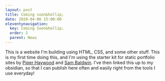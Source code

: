 ```yaml
---
layout: post
title: Coming soon&hellip;
date: 2020-04-06 15:00:00
eleventynavigation:
  key: Coming Soon&hellip;
  order: 2
  parent: News
---
```

This is a website I'm building using HTML, CSS, and some other stuff. This is my first time doing this, and I'm using the starter kit for static portfolio sites by [Piper Haywood](https://piperhaywood.com) and [Sam Baldwin](https://sambaldwin.info).
I've then linked this up to my obsidian, so that I can publish here often and easily right from the tools I use everyday!
